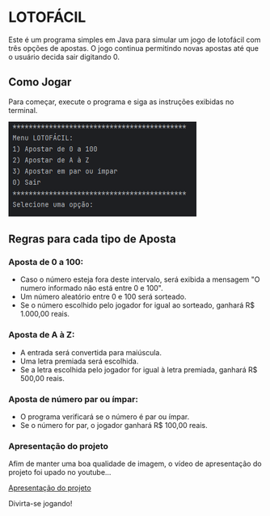 # LOTOFÁCIL

Este é um programa simples em Java para simular um jogo de lotofácil com três opções de apostas. O jogo continua permitindo novas apostas até que o usuário decida sair digitando 0.

## Como Jogar

Para começar, execute o programa e siga as instruções exibidas no terminal.

![Exemplo do menu](https://github.com/k4neca/Lotofacil/blob/main/Exemplo.png)

## Regras para cada tipo de Aposta

### Aposta de 0 a 100:
- Caso o número esteja fora deste intervalo, será exibida a mensagem "O numero informado não está entre 0 e 100".
- Um número aleatório entre 0 e 100 será sorteado.
- Se o número escolhido pelo jogador for igual ao sorteado, ganhará R$ 1.000,00 reais.

### Aposta de A à Z:
- A entrada será convertida para maiúscula.
- Uma letra premiada será escolhida.
- Se a letra escolhida pelo jogador for igual à letra premiada, ganhará R$ 500,00 reais.

### Aposta de número par ou ímpar:
- O programa verificará se o número é par ou ímpar.
- Se o número for par, o jogador ganhará R$ 100,00 reais.

### Apresentação do projeto
Afim de manter uma boa qualidade de imagem, o vídeo de apresentação do projeto foi upado no youtube...

[Apresentação do projeto](https://youtu.be/0dXMu0KvRaQ)


Divirta-se jogando!
